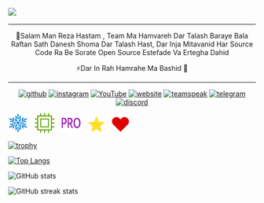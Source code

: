 ![](https://s8.uupload.ir/files/hello_33_i`m_drthirsty_i_do_open_source_dl6.png)

<hr/>
<p align="center">💬Salam Man Reza Hastam , Team Ma Hamvareh Dar Talash Baraye Bala Raftan Sath Danesh Shoma Dar Talash Hast, Dar Inja Mitavanid Har Source Code Ra Be Sorate Open Source Estefade Va Ertegha Dahid</p>
<p align="center" >⚡Dar In Rah Hamrahe Ma Bashid 👯</p>
<hr/>

<section align="center">
  
  [<img src='https://cdn.jsdelivr.net/npm/simple-icons@3.0.1/icons/github.svg' alt='github' height='40'>](https://github.com/DrTHIrsTY)
  [<img src='https://cdn.jsdelivr.net/npm/simple-icons@3.0.1/icons/instagram.svg' alt='instagram' height='40'>](https://www.instagram.com/reza.__.r.b/)
  [<img src='https://cdn.jsdelivr.net/npm/simple-icons@3.0.1/icons/youtube.svg' alt='YouTube' height='40'>](https://www.youtube.com/channel/DrTHIrsTY)
  [<img src='https://cdn.jsdelivr.net/npm/simple-icons@3.0.1/icons/icloud.svg' alt='website' height='40'>](rezarabbani.ir)
  [<img src='https://cdn.jsdelivr.net/npm/simple-icons@3.0.1/icons/teamspeak.svg' alt='teamspeak' height='40'>](private.tsmt.ir:4384)
  [<img src='https://cdn.jsdelivr.net/npm/simple-icons@3.0.1/icons/telegram.svg' alt='telegram' height='40'>](DrTHIrsTY)
  [<img src='https://cdn.jsdelivr.net/npm/simple-icons@3.0.1/icons/discord.svg' alt='discord' height='40'>](https://discord.gg/cXGYqyMcXZ)  
  
</section>

          

<a href='https://archiveprogram.github.com/'><img src='https://raw.githubusercontent.com/acervenky/animated-github-badges/master/assets/acbadge.gif' width='40' height='40'></a> <a href='https://docs.github.com/en/developers'><img src='https://raw.githubusercontent.com/acervenky/animated-github-badges/master/assets/devbadge.gif' width='40' height='40'></a> <a href='https://github.com/pricing'><img src='https://raw.githubusercontent.com/acervenky/animated-github-badges/master/assets/pro.gif' width='40' height='40'></a> <a href='https://stars.github.com/'><img src='https://raw.githubusercontent.com/acervenky/animated-github-badges/master/assets/starbadge.gif' width='35' height='35'></a> <a href='https://docs.github.com/en/github/supporting-the-open-source-community-with-github-sponsors'><img src='https://raw.githubusercontent.com/acervenky/animated-github-badges/master/assets/sponsorbadge.gif' width='35' height='35'></a> 

[![trophy](https://github-profile-trophy.vercel.app/?username=DrTHIrsTY)](https://github.com/ryo-ma/github-profile-trophy)

[![Top Langs](https://github-readme-stats.vercel.app/api/top-langs/?username=DrTHIrsTY)](https://github.com/anuraghazra/github-readme-stats)

![GitHub stats](https://github-readme-stats.vercel.app/api?username=DrTHIrsTY&show_icons=true&count_private=true)  

![GitHub streak stats](https://streak-stats.demolab.com/?user=DrTHIrsTY)  

